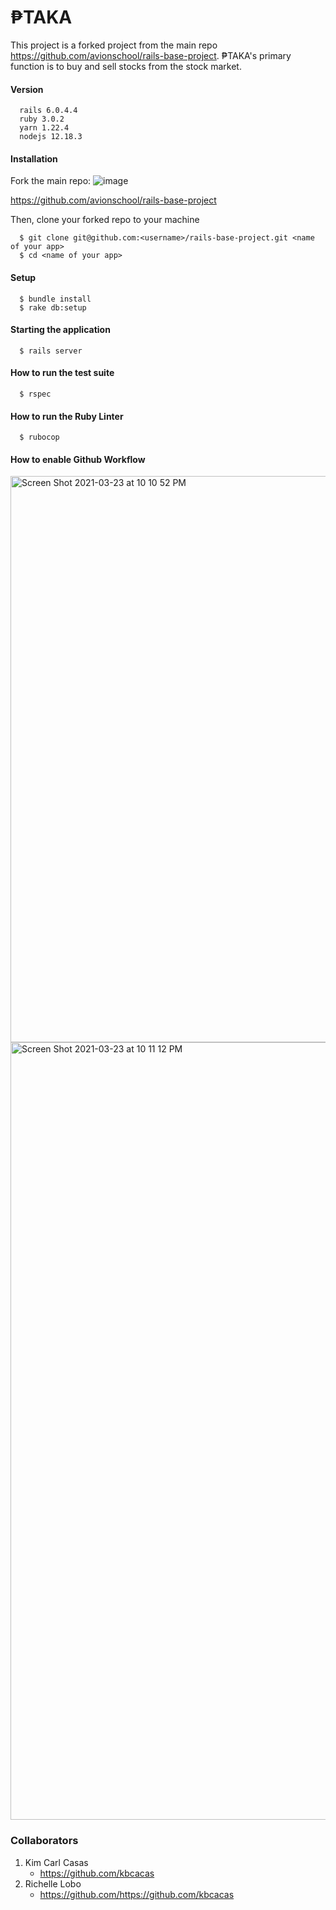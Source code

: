 # ₱TAKA

This project is a forked project from the main repo https://github.com/avionschool/rails-base-project. ₱TAKA's primary function is to buy and sell stocks from the stock market.

#### Version

```
  rails 6.0.4.4
  ruby 3.0.2
  yarn 1.22.4
  nodejs 12.18.3
```

#### Installation

Fork the main repo:
![image](https://user-images.githubusercontent.com/9253881/111437757-6c527f00-873e-11eb-8d0a-862e4158f4ab.png)

https://github.com/avionschool/rails-base-project

Then, clone your forked repo to your machine
```
  $ git clone git@github.com:<username>/rails-base-project.git <name of your app>
  $ cd <name of your app>
```

#### Setup

```
  $ bundle install
  $ rake db:setup
```

#### Starting the application

```
  $ rails server
```

#### How to run the test suite

```
  $ rspec
```

#### How to run the Ruby Linter

```
  $ rubocop
```

#### How to enable Github Workflow

<img width="906" alt="Screen Shot 2021-03-23 at 10 10 52 PM" src="https://user-images.githubusercontent.com/9253881/112160501-2fe2bf80-8c25-11eb-8e2b-b9508711ec70.png">

<img width="1244" alt="Screen Shot 2021-03-23 at 10 11 12 PM" src="https://user-images.githubusercontent.com/9253881/112160530-36713700-8c25-11eb-9f00-d69a3a36343f.png">


### Collaborators
1. Kim Carl Casas
    - https://github.com/kbcacas  
1. Richelle Lobo
    - https://github.com/https://github.com/kbcacas 